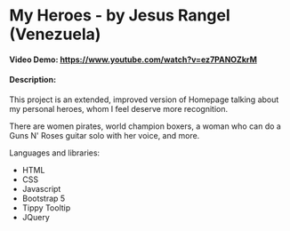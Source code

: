 # My Heroes - by Jesus Rangel (Venezuela)
#### Video Demo: https://www.youtube.com/watch?v=ez7PANOZkrM
#### Description:
This project is an extended, improved version of Homepage talking about my personal heroes, whom I feel deserve more recognition.

There are women pirates, world champion boxers, a woman who can do a Guns N' Roses guitar solo with her voice, and more.

Languages and libraries:
- HTML
- CSS
- Javascript
- Bootstrap 5
- Tippy Tooltip
- JQuery